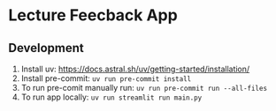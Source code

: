 # Lecture Feecback App

## Development

1. Install uv: https://docs.astral.sh/uv/getting-started/installation/ 
2. Install pre-commit: `uv run pre-commit install`
3. To run pre-comit manually run: `uv run pre-commit run --all-files`
4. To run app locally: `uv run streamlit run main.py`

